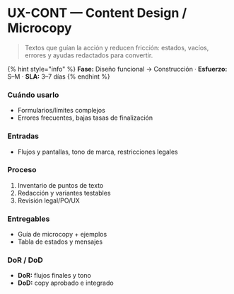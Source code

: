 # UX-CONT — Content Design / Microcopy

> Textos que guían la acción y reducen fricción: estados, vacíos, errores y ayudas redactados para convertir.

{% hint style="info" %}
**Fase:** Diseño funcional → Construcción · **Esfuerzo:** S–M · **SLA:** 3–7 días
{% endhint %}

### Cuándo usarlo

* Formularios/límites complejos
* Errores frecuentes, bajas tasas de finalización

### Entradas

* Flujos y pantallas, tono de marca, restricciones legales

### Proceso

1. Inventario de puntos de texto
2. Redacción y variantes testables
3. Revisión legal/PO/UX

### Entregables

* Guía de microcopy + ejemplos
* Tabla de estados y mensajes

### DoR / DoD

* **DoR:** flujos finales y tono
* **DoD:** copy aprobado e integrado
